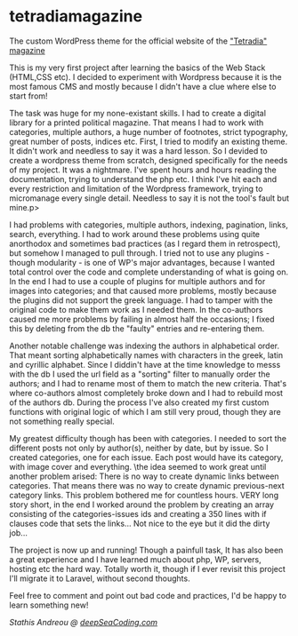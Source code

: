 # tetradiamagazine
The custom WordPress theme for the official website of the <a href="https://tetradiamagazine.gr">"Tetradia" magazine</a>

<p>This is my very first project after learning the basics of the Web Stack (HTML,CSS etc). I decided to experiment with Wordpress because it is the most famous CMS and mostly because I didn't have a clue where else to start from!</p>
<p>The task was huge for my none-existant skills. I had to create a digital library for a printed political magazine. That means I had to work with categories, multiple authors, a huge number of footnotes, strict typography, great number of posts, indices etc. First, I tried to modify an existing theme. It didn't work and needless to say it was a hard lesson. So I devided to create a wordpress theme from scratch, designed specifically for the needs of my project. It was a nightmare. I've spent hours and hours reading the documentation, trying to understand the php etc. I think I've hit each and every restriction and limitation of the Wordpress framework, trying to micromanage every single detail. Needless to say it is not the tool's fault but mine.p>
<p>I had problems with categories, multiple authors, indexing, pagination, links, search, everything. I had to work around these problems using quite anorthodox and sometimes bad practices (as I regard them in retrospect), but somehow I managed to pull through. I tried not to use any plugins - though modularity - is one of WP's major advantages, because I wanted total control over the code and complete understanding of what is going on. In the end I had to use a couple of plugins for multiple authors and for images into categories; and that caused more problems, mostly because the plugins did not support the greek language. I had to tamper with the original code to make them work as I needed them. In the co-authors caused me more problems by failing in almost half the occasions; I fixed this by deleting from the db the "faulty" entries and re-entering them.</p>
<p>Another notable challenge was indexing the authors in alphabetical order. That meant sorting alphabetically names with characters in the greek, latin and cyrillic alphabet. Since I diddin't have at the time knowledge to messs with the db I used the url field as a "sorting" filter to manually order the authors; and I had to rename most of them to match the new criteria. That's where co-authors almost completely broke down and I had to rebuild most of the authors db. During the process I've also created my first custom functions with original logic of which I am still very proud, though they are not something really special.</p>
<p>My greatest difficulty though has been with categories. I needed to sort the different posts not only by author(s), neither by date, but by issue. So I created categories, one for each issue. Each post would have its category, with image cover and everything. \the idea seemed to work great until another problem arised: There is no way to create dynamic links between categories. That means there was no way to create dynamic previous-next category links. This problem bothered me for countless hours. VERY long story short, in the end I worked around the problem by creating an array consisting of the categories-issues ids and creating a 350 lines with if clauses code that sets the links... Not nice to the eye but it did the dirty job...</p>
<p>The project is now up and running! Though a painfull task, It has also been a great experience and I have learned much about php, WP, servers, hosting etc the hard way. Totally worth it, though if I ever revisit this project I'll migrate it to Laravel, without second thoughts.</p>
<p>Feel free to comment and point out bad code and practices, I'd be happy to learn something new!</p>

<p><em>Stathis Andreou @ <a href="https://deepseacoding.com">deepSeaCoding.com</a></em></p>
